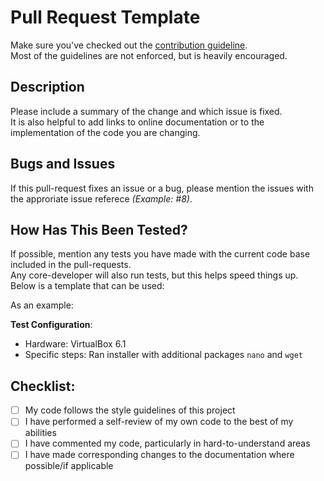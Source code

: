 # Pull Request Template

Make sure you've checked out the [contribution guideline](https://github.com/archlinux/archinstall/blob/master/CONTRIBUTING.md).<br>
Most of the guidelines are not enforced, but is heavily encouraged.

## Description

Please include a summary of the change and which issue is fixed.<br>
It is also helpful to add links to online documentation or to the implementation of the code you are changing.

## Bugs and Issues

If this pull-request fixes an issue or a bug, please mention the issues with the approriate issue referece *(Example: &#35;8)*.

## How Has This Been Tested?

If possible, mention any tests you have made with the current code base included in the pull-requests.<br>
Any core-developer will also run tests, but this helps speed things up. Below is a template that can be used:

As an example:

**Test Configuration**:
* Hardware: VirtualBox 6.1
* Specific steps: Ran installer with additional packages `nano` and `wget`

## Checklist:

- [ ] My code follows the style guidelines of this project
- [ ] I have performed a self-review of my own code to the best of my abilities
- [ ] I have commented my code, particularly in hard-to-understand areas
- [ ] I have made corresponding changes to the documentation where possible/if applicable
